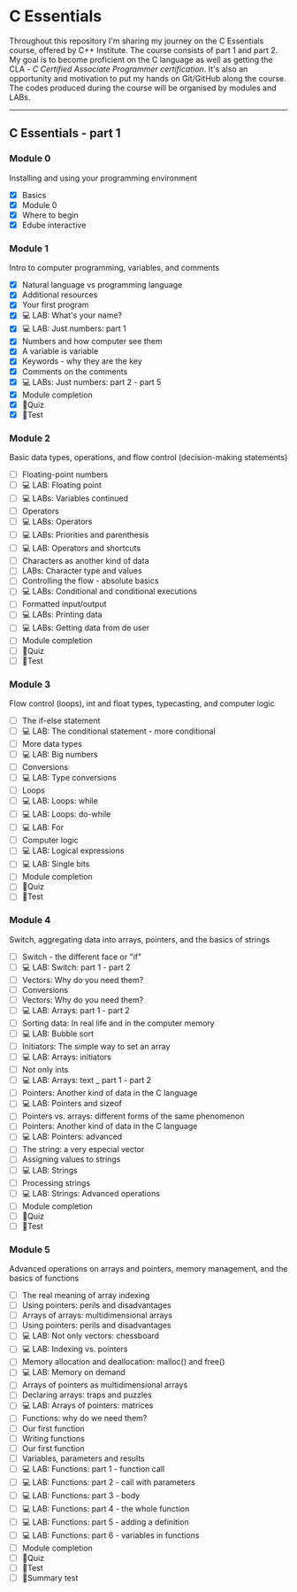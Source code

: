 # C Essentials

Throughout this repository I'm sharing my journey on the C Essentials course, offered by C++ Institute. The course consists of part 1 and part 2. My goal is to become proficient on the C language as well as getting the CLA - *C Certified Associate Programmer certification*. It's also an opportunity and motivation to put my hands on Git/GitHub along the course. The codes produced during the course will be organised by modules and LABs. 

***

## C Essentials - part 1

### Module 0
Installing and using your programming environment
- [x] Basics
- [x] Module 0
- [x] Where to begin
- [x] Edube interactive

### Module 1
Intro to computer programming, variables, and comments
- [x] Natural language vs programming language
- [x] Additional resources
- [x] Your first program
- [x] 💻 LAB: What's your name?
- [x] 💻 LAB: Just numbers: part 1
- [x] Numbers and how computer see them
- [x] A variable is variable
- [x] Keywords - why they are the key
- [x] Comments on the comments
- [x] 💻 LABs: Just numbers: part 2 - part 5
- [x] Module completion
- [x] 🔺Quiz
- [x] 🔺Test

### Module 2
Basic data types, operations, and flow control (decision-making statements)
- [ ] Floating-point numbers
- [ ] 💻 LAB: Floating point
- [ ] 💻 LABs: Variables continued
- [ ] Operators
- [ ] 💻 LABs: Operators
- [ ] 💻 LABs: Priorities and parenthesis 
- [ ] 💻 LAB: Operators and shortcuts
- [ ] Characters as another kind of data
- [ ] LABs: Character type and values
- [ ] Controlling the flow - absolute basics
- [ ] 💻 LABs: Conditional and conditional executions
- [ ] Formatted input/output
- [ ] 💻 LABs: Printing data
- [ ] 💻 LABs: Getting data from de user
- [ ] Module completion
- [ ] 🔺Quiz
- [ ] 🔺Test

### Module 3
Flow control (loops), int and float types, typecasting, and computer logic
- [ ] The if-else statement
- [ ] 💻 LAB: The conditional statement - more conditional
- [ ] More data types
- [ ] 💻 LAB: Big numbers
- [ ] Conversions
- [ ] 💻 LAB: Type conversions
- [ ] Loops
- [ ] 💻 LAB: Loops: while
- [ ] 💻 LAB: Loops: do-while
- [ ] 💻 LAB: For
- [ ] Computer logic
- [ ] 💻 LAB: Logical expressions
- [ ] 💻 LAB: Single bits
- [ ] Module completion
- [ ] 🔺Quiz
- [ ] 🔺Test

### Module 4
Switch, aggregating data into arrays, pointers, and the basics of strings
- [ ] Switch - the different face or "if"
- [ ] 💻 LAB: Switch: part 1 - part 2
- [ ] Vectors: Why do you need them?
- [ ] Conversions
- [ ] Vectors: Why do you need them?
- [ ] 💻 LAB: Arrays: part 1 - part 2
- [ ] Sorting data: In real life and in the computer memory
- [ ] 💻 LAB: Bubble sort
- [ ] Initiators: The simple way to set an array
- [ ] 💻 LAB: Arrays: initiators
- [ ] Not only ints
- [ ] 💻 LAB: Arrays: text _ part 1 - part 2
- [ ] Pointers: Another kind of data in the C language
- [ ] 💻 LAB: Pointers and sizeof
- [ ] Pointers vs. arrays: different forms of the same phenomenon
- [ ] Pointers: Another kind of data in the C language
- [ ] 💻 LAB: Pointers: advanced
- [ ] The string: a very especial vector
- [ ] Assigning values to strings
- [ ] 💻 LAB: Strings
- [ ] Processing strings
- [ ] 💻 LAB: Strings: Advanced operations
- [ ] Module completion
- [ ] 🔺Quiz
- [ ] 🔺Test

### Module 5
Advanced operations on arrays and pointers, memory management, and the basics of functions
- [ ] The real meaning of array indexing
- [ ] Using pointers: perils and disadvantages
- [ ] Arrays of arrays: multidimensional arrays
- [ ] Using pointers: perils and disadvantages
- [ ] 💻 LAB: Not only vectors: chessboard
- [ ] 💻 LAB: Indexing vs. pointers
- [ ] Memory allocation and deallocation: malloc() and free()
- [ ] 💻 LAB: Memory on demand
- [ ] Arrays of pointers as multidimensional arrays
- [ ] Declaring arrays: traps and puzzles 
- [ ] 💻 LAB: Arrays of pointers: matrices
- [ ] Functions: why do we need them?
- [ ] Our first function
- [ ] Writing functions
- [ ] Our first function
- [ ] Variables, parameters and results
- [ ] 💻 LAB: Functions: part 1 - function call
- [ ] 💻 LAB: Functions: part 2 - call with parameters
- [ ] 💻 LAB: Functions: part 3 - body
- [ ] 💻 LAB: Functions: part 4 - the whole function
- [ ] 💻 LAB: Functions: part 5 - adding a definition
- [ ] 💻 LAB: Functions: part 6 - variables in functions
- [ ] Module completion
- [ ] 🔺Quiz
- [ ] 🔺Test
- [ ] 🔺Summary test